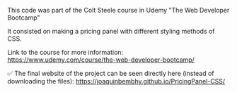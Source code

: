 This code was part of the Colt Steele course in Udemy "The Web Developer Bootcamp"

It consisted on making a pricing panel with different styling methods of CSS.

Link to the course for more information: https://www.udemy.com/course/the-web-developer-bootcamp/

✅  The final website of the project can be seen directly here (instead of downloading the files): https://joaquinbembhy.github.io/PricingPanel-CSS/

